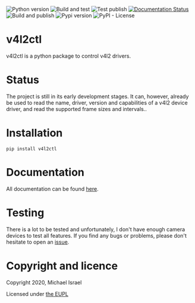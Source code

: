 ![Python version](https://img.shields.io/pypi/pyversions/v4l2ctl)
![Build and test](https://github.com/MichaelIsrael/v4l2ctl/workflows/Build%20and%20test/badge.svg?branch=master&event=push)
![Test publish](https://github.com/MichaelIsrael/v4l2ctl/workflows/Test%20publish/badge.svg?branch=master&event=push)
[![Documentation Status](https://readthedocs.org/projects/v4l2ctl/badge/?version=latest)](https://v4l2ctl.readthedocs.io/en/latest/?badge=latest)
![Build and publish](https://github.com/MichaelIsrael/v4l2ctl/workflows/Build%20and%20publish/badge.svg?branch=master&event=release)
![Pypi version](https://img.shields.io/pypi/v/v4l2ctl)
![PyPI - License](https://img.shields.io/pypi/l/v4l2ctl)

# v4l2ctl
v4l2ctl is a python package to control v4l2 drivers.

# Status
The project is still in its early development stages. It can, however, already
be used to read the name, driver, version and capabilities of a v4l2 device
driver, and read the supported frame sizes and intervals..

# Installation
```
pip install v4l2ctl
```

# Documentation
All documentation can be found [here](https://v4l2ctl.readthedocs.io/).

# Testing
There is a lot to be tested and unfortunately, I don't have enough camera
devices to test all features. If you find any bugs or problems, please don't
hesitate to open an [issue](https://github.com/MichaelIsrael/v4l2ctl/issues).

# Copyright and licence
Copyright 2020, Michael Israel

Licensed under [the EUPL](https://joinup.ec.europa.eu/software/page/eupl)
